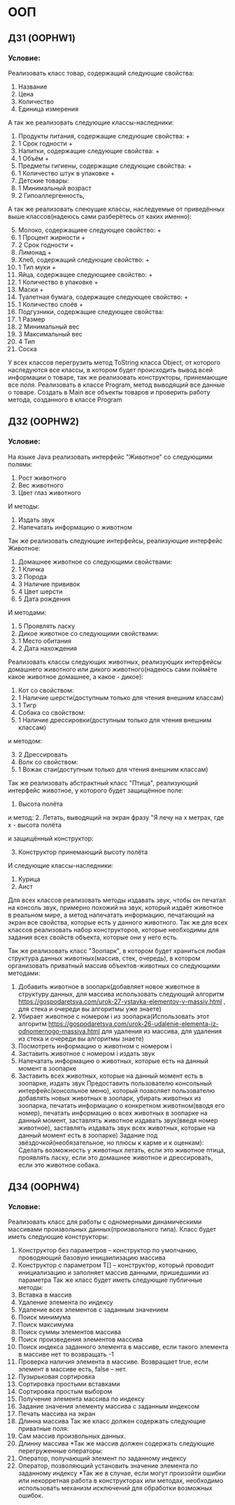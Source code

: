 # ООП
## ДЗ1 (OOPHW1)
### Условие:
Реализовать класс товар, содержащий следующие свойства:
1. Название
2. Цена
3. Количество
4. Единица измерения

А так же реализовать следующие классы-наследники:

1. Продукты питания, содержащие следующие свойства: +
1. 1 Срок годности +
2. Напитки, содержащие следующие свойства: +
2. 1 Объём +
3. Предметы гигиены, содержащие следующие свойства: +
3. 1 Количество штук в упаковке +
4. Детские товары:
4. 1 Минимальный возраст
4. 2 Гипоаллергенность,

А так же реализовать слеюущие классы, наследуемые от приведённых выше классов(надеюсь сами разберётесь от каких именно):

5. Молоко, содержащиее следующее свойство: +
5. 1 Процент жирности + 
5. 2 Срок годности +
6. Лимонад +
7. Хлеб, содержащий следующие свойство: +
7. 1 Тип муки +
8. Яйца, содержащее следующиее свойство: +
8. 1 Количество в упаковке +
9. Маски +
10. Туалетная бумага, содержащее следующее свойство: +
10. 1 Количество слоёв +
11. Подгузники, содержащие следующее свойства:
11. 1 Размер
11. 2 Минимальный вес
11. 3 Максимальный вес
11. 4 Тип
12. Соска

У всех классов перегрузить метод ToString класса Object, от которого наследуются все классы, в котором будет происходить вывод всей информации о товаре, так же реализовать конструкторы, принемающие все поля.
Реализовать в классе Program, метод выводящий все данные о товаре. Создать в Main все объекты товаров и проверить работу метода, созданного в классе Program


## ДЗ2 (OOPHW2)
### Условие:
На языке Java реализовать интерфейс "Животное" со следующими полями:
1. Рост животного
2. Вес животного
3. Цвет глаз животного

И методы:
1. Издать звук
2. Напечатать информацию о животном

Так же реализовать следующие интерфейсы, реализующие интерфейс Животное:
1. Домашнее животное со следующими свойствами:
1. 1 Кличка
1. 2 Порода
1. 3 Наличие прививок
1. 4 Цвет шерсти
1. 5 Дата рождения

И методами:
1. 5 Проявлять ласку
2. Дикое животное со следующими свойствами:
2. 1 Место обитания
2. 2 Дата нахождения

Реализовать классы следующих животных, реализующих интерфейсы домашнего животного или дикого животного(надеюсь сами поймёте какое животное домашнее, а какое - дикое):
1. Кот со свойством:
1. 1 Наличие шерсти(доступным только для чтения внешним классам)
2. 1 Тигр
3. Собака со свойством:
3. 1 Наличие дрессировки(доступным только для чтения внешним классам)

и методом:

3. 2 Дрессировать
4. Волк со свойством:
4. 1 Вожак стаи(доступным только для чтения внешним классам)

Так же реализовать абстрактный класс "Птица", реализующий интерфейс животное, у которого будет защищённое поле:
1. Высота полёта

и метод:
2. Летать, выводящий на экран фразу "Я лечу на x метрах, где x - высота полёта

и защищённый конструктор:

3. Конструктор принемающий высоту полёта

И следующие классы-наследники:
1. Курица
2. Аист

Для всех классов реализовать методы издавать звук, чтобы он печатал на консоль звук, примерно похожий на звук, который издаёт животное в реальном мире, а метод напечатать информацию, печатающий на экран все свойства, которые есть у данного животного. Так же для всех классов реализовать набор конструкторов, которые необходимы для задания всех свойств объекта, которые они у него есть.

Так же реализовать класс "Зоопарк", в котором будет храниться любая структура данных животных(массив, стек, очередь), в котором организовать приватный массив объектов-животных со следующими методами:

1. Добавить животное в зоопарк(добавляет новое животное в структуру данных, для массива использовать следующий алгоритм https://gospodaretsva.com/urok-27-vstavka-elementov-v-massiv.html , для стека и очереди вы алгоритмы уже знаете)
2. Убирает животное с номером i из зоопарка(Использовать этот алгоритм https://gospodaretsva.com/urok-26-udalenie-elementa-iz-odnomernogo-massiva.html для удаления из массива, для удаления из стека и очереди вы алгоритмы знаете)
3. Посмотреть информацию о животном с номером i
4. Заставить животное с номером i издать звук
5. Напечатать информацию о животных, которые есть на данный момент в зоопарке
6. Заставить всех животных, которые на данный момент есть в зоопарке, издать звук
Предоставить пользователю консольный интерфейс(консольное меню), который позволяет пользователю добавлять новых животных в зоопарк, убирать животных из зоопарка, печатать информацию о конкретном животном(вводя его номер), печатать информацию о всех животных в зоопарке на данный момент, заставлять животное издавать звук(введя номер животное), заставлять издавать звук всех животных, которые на данный момент есть в зоопарке)
Задание под звёздочкой(необязательное, но плюсы к карме и к оценкам): Сделать возможность у животных летать, если это животное птица, проявлять ласку, если это домашнее животное и дрессировать, если это животное собака.

## ДЗ4 (OOPHW4)
### Условие:
Реализовать класс для работы с одномерными динамическими массивами произвольных данных(произвольного типа). Класс будет иметь следующие конструкторы:
1. Конструктор без параметров – конструктор по умолчанию, проводяющий базовую иницаилизацию массива
2. Конструктор с параметром T[] – конструктор, который проводит инициализацию и заполняет массив данными, пришедшими из параметра
Так же класс будет иметь следующие публичные методы:
1. Вставка в массив
2. Удаление элемента по индексу
3. Удаление всех элементов с заданным значением
4. Поиск минимума
5. Поиск максимума
6. Поиск суммы элементов массива
7. Поиск произведения элементов массива
8. Поиск индекса заданного элемента в массиве, если такого элемента в массиве нет то возвращать -1
9. Проверка наличия элемента в массиве. Возвращает true, если элемент в массиве есть, false – нет.
10. Пузырьковая сортировка
11. Сортировка простыми вставками
12. Сортировка простым выбором
13. Получение элемента массива по индексу
14. Задание значения элементу массива с заданным индексом
15. Печать массива на экран
16. Длинна массива
Так же класс должен содержать следующие приватные поля:
1. Сам массив произвольных данных.
2. Длинну массива
*Так же массив должен содержать следующие перегруженные операторы:
1. Оператор, получающий элемент по заданному индексу
2. Оператор, позволяющий установить значение элемента по заданному индексу
*Так же в случае, если могут произойти ошибки или некорретная работа в конструкторах или методах, необходимо использовать механизм исключений для обработки возможных ошибок.